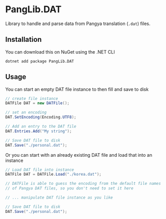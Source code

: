 # PangLib.DAT

Library to handle and parse data from Pangya translation (`.dat`) files.

## Installation

You can download this on NuGet using the .NET CLI

```
dotnet add package PangLib.DAT
```

## Usage

You can start an empty DAT file instance to then fill and save to disk

```cs
// create file instance
DATFile DAT = new DATFile();

// set an encoding
DAT.SetEncoding(Encoding.UTF8);

// Add an entry to the DAT file
DAT.Entries.Add("My string");

// Save DAT file to disk
DAT.Save("./personal.dat");
```

Or you can start with an already existing DAT file and load that into an instance

```cs
// Load DAT file into instance
DATFile DAT = DATFile.Load("./korea.dat");

// DATFile is able to guess the encoding from the default file names
// of Pangya DAT files, so you don't need to set it here

// ... manipulate DAT file instance as you like

// Save DAT file to disk
DAT.Save("./personal.dat");
```
